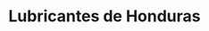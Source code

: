 ---
title: "Lubricantes de Honduras"
url: /san-pedro-sula/lubricantes-de-honduras/
shop: piezas de automóviles
---